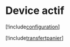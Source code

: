 # Device actif

[!include[configuration](deviceactif.configuration.autogen.md)]

[!include[transfertpanier](deviceactif.transfertpanier.autogen.md)]

























